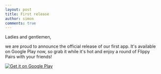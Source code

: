 ```yaml
---
layout: post
title: First release
author: simon
comments: true
---
```

Ladies and gentlemen, 

we are proud to announce the official release of our first app. 
It's available on Google Play now, so grab it while it's hot and enjoy a round of Flippy Pairs with your friends!

<a href="https://play.google.com/store/apps/details?id=org.faudroids.distributedmemory">
  <img alt="Get it on Google Play" src="https://developer.android.com/images/brand/en_generic_rgb_wo_60.png" />
</a>
